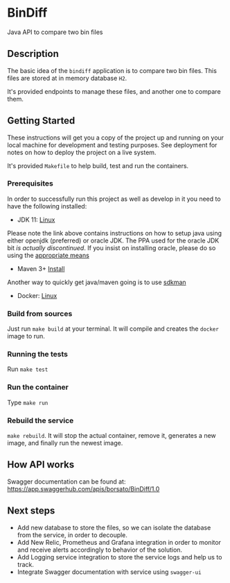 # BinDiff
Java API to compare two bin files

## Description

The basic idea of the `bindiff` application is to compare two bin files. This files are stored at in memory database `H2`.

It's provided endpoints to manage these files, and another one to compare them.

## Getting Started

These instructions will get you a copy of the project up and running on your local machine for development and testing purposes. See deployment for notes on how to deploy the project on a live system.

It's provided `Makefile` to help build, test and run the containers.

### Prerequisites

In order to successfully run this project as well as develop in it you need to have the following
installed:

* JDK 11: [Linux](https://www.digitalocean.com/community/tutorials/how-to-install-java-with-apt-on-ubuntu-18-04)

Please note the link above contains instructions on how to setup java using either openjdk
(preferred) or oracle JDK. The PPA used for the oracle JDK bit _is actually discontinued_. If you
insist on installing oracle, please do so using the [appropriate means](https://www.oracle.com/java/technologies/javase-jdk11-downloads.html)

* Maven 3+ [Install](https://maven.apache.org/install.html)

Another way to quickly get java/maven going is to use [sdkman](https://sdkman.io)

* Docker: [Linux](https://docs.docker.com/engine/install/ubuntu/)

### Build from sources

Just run `make build` at your terminal.
It will compile and creates the `docker` image to run.

### Running the tests

Run `make test`

### Run the container

Type `make run`

### Rebuild the service

`make rebuild`. It will stop the actual container, remove it, generates a new image, and finally run the newest image.

## How API works

Swagger documentation can be found at: https://app.swaggerhub.com/apis/borsato/BinDiff/1.0

## Next steps

* Add new database to store the files, so we can isolate the database from the service, in order to decouple.
* Add New Relic, Prometheus and Grafana integration in order to monitor and receive alerts accordingly to behavior of the solution.
* Add Logging service integration to store the service logs and help us to track.
* Integrate Swagger documentation with service using `swagger-ui`
